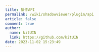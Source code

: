 ```yaml
---
title: 插件API
permalink: /wiki/shadowviewer/plugin/api
article: false
comment: true
author: 
  name: kitUIN
  link: https://github.com/kitUIN
date: 2023-11-02 15:23:49
---
```

